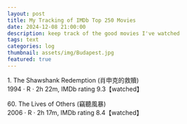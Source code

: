 ```yaml
---
layout: post
title: My Tracking of IMDb Top 250 Movies
date: 2024-12-08 21:00:00
description: keep track of the good movies I've watched
tags: text
categories: log
thumbnail: assets/img/Budapest.jpg
featured: true
---
```


1\. The Shawshank Redemption (肖申克的救贖)\
1994 · R · 2h 22m, IMDb rating 9.3【watched】

60\. The Lives of Others (竊聽風暴)\
2006 · R · 2h 17m, IMDb rating 8.4【watched】

